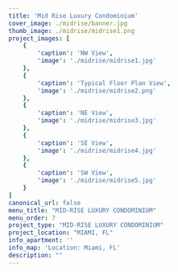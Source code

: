```yaml
---
title: 'Mid Rise Luxury Condominium'
cover_image: ./midrise/banner.jpg
thumb_image: ./midrise/midrise1.png
project_images: [
    {
        'caption': 'NW View',
        'image': './midrise/midrise1.jpg'
    },
    {
        'caption': 'Typical Floor Plan View',
        'image': './midrise/midrise2.png' 
    },
    {
        'caption': 'NE View',
        'image': './midrise/midrise3.jpg' 
    },      
    {
        'caption': 'SE View',
        'image': './midrise/midrise4.jpg' 
    },  
    {
        'caption': 'SW View',
        'image': './midrise/midrise5.jpg' 
    }
]
canonical_url: false
menu_title: "MID-RISE LUXURY CONDOMINIUM"
menu_order: 7
project_type: "MID-RISE LUXURY CONDOMINIUM"
project_location: "MIAMI, FL"
info_apartment: ''
info_map: 'Location: Miami, FL'
description: ""
---
```


